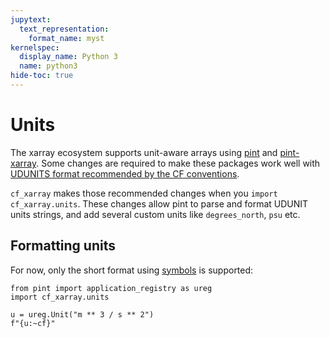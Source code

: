 ```yaml
---
jupytext:
  text_representation:
    format_name: myst
kernelspec:
  display_name: Python 3
  name: python3
hide-toc: true
---
```


# Units

The xarray ecosystem supports unit-aware arrays using  [pint](https://pint.readthedocs.io) and [pint-xarray](https://pint-xarray.readthedocs.io). Some changes are required to make these packages work well with [UDUNITS format recommended by the CF conventions](http://cfconventions.org/Data/cf-conventions/cf-conventions-1.8/cf-conventions.html#units).

`cf_xarray` makes those recommended changes when you `import cf_xarray.units`. These changes allow pint to parse and format UDUNIT units strings, and add several custom units like `degrees_north`, `psu` etc.

## Formatting units

For now, only the short format using [symbols](https://docs.unidata.ucar.edu/udunits/current/udunits2lib.html#Syntax) is supported:

```{code-cell}
from pint import application_registry as ureg
import cf_xarray.units

u = ureg.Unit("m ** 3 / s ** 2")
f"{u:~cf}"
```
